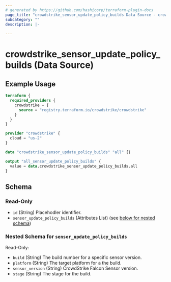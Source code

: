 ```yaml
---
# generated by https://github.com/hashicorp/terraform-plugin-docs
page_title: "crowdstrike_sensor_update_policy_builds Data Source - crowdstrike"
subcategory: ""
description: |-
  
---
```


# crowdstrike_sensor_update_policy_builds (Data Source)



## Example Usage

```terraform
terraform {
  required_providers {
    crowdstrike = {
      source = "registry.terraform.io/crowdstrike/crowdstrike"
    }
  }
}

provider "crowdstrike" {
  cloud = "us-2"
}

data "crowdstrike_sensor_update_policy_builds" "all" {}

output "all_sensor_update_policy_builds" {
  value = data.crowdstrike_sensor_update_policy_builds.all
}
```

<!-- schema generated by tfplugindocs -->
## Schema

### Read-Only

- `id` (String) Placehodler identifier.
- `sensor_update_policy_builds` (Attributes List) (see [below for nested schema](#nestedatt--sensor_update_policy_builds))

<a id="nestedatt--sensor_update_policy_builds"></a>
### Nested Schema for `sensor_update_policy_builds`

Read-Only:

- `build` (String) The build number for a specific sensor version.
- `platform` (String) The target platform for a the build.
- `sensor_version` (String) CrowdStrike Falcon Sensor version.
- `stage` (String) The stage for the build.
